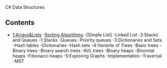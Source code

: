 C# Data Structures 
## Contents
- [1:Arrays&Lists](Arrays%20And%20Lists)
  -[Sorting Algorithms](Arrays%20And%20Lists/Soritng_Algorithms)
  -[Simple List]
  -Linked List
-2:Stacks and Queues
  -1 Stacks
  -Queues
  -Priority queues
-3:Dictionaries and Sets
  -Hash tables
  -Dictionaries
  -Hash sets
-4:Variants of Trees
  -Basic trees
  -Binary trees
  -Binary search trees
  -AVL trees
  -Binary heaps
  -Binomial heaps
  -Fibonacci heaps
-5:Exploring Graphs
  -Implementation
  -Traversal
  -MST
